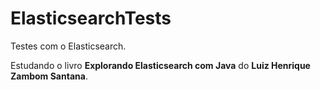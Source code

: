 # ElasticsearchTests
Testes com o Elasticsearch.

Estudando o livro **Explorando Elasticsearch com Java** do **Luiz Henrique Zambom Santana**.
